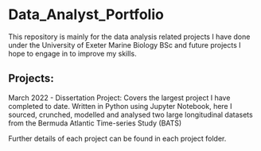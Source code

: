 # Data_Analyst_Portfolio
This repository is mainly for the data analysis related projects I have done under the University of Exeter Marine Biology BSc and future projects I hope to engage in to improve my skills.

## Projects:

March 2022 - Dissertation Project: Covers the largest project I have completed to date. Written in Python using Jupyter Notebook, here I sourced, crunched, modelled and analysed two large longitudinal datasets from the Bermuda Atlantic Time-series Study (BATS)


Further details of each project can be found in each project folder.
